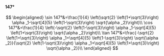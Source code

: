 #### 147°

$$
\begin{aligned}
\sin 147°&=\frac{1}{4} \left(\sqrt{2} \left(1+\sqrt{3}\right) \alpha _1-\sqrt[4]{5} \left(1-\sqrt{3}\right) \sqrt{\alpha _2}\right)\\
\cos 147°&=\frac{1}{4} \left(-\sqrt{2} \left(1-\sqrt{3}\right) \alpha _1-\sqrt[4]{5} \left(1+\sqrt{3}\right) \sqrt{\alpha _2}\right)\\
\tan 147°&=\frac{-\sqrt{2} \left(1+\sqrt{3}\right) \alpha _1+\sqrt[4]{5} \left(1-\sqrt{3}\right) \sqrt{\alpha _2}}{\sqrt{2} \left(1-\sqrt{3}\right) \alpha _1+\sqrt[4]{5}
\left(1+\sqrt{3}\right) \sqrt{\alpha _2}}\\
\end{aligned}
$$

